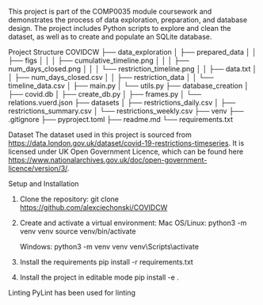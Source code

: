 This project is part of the COMP0035 module coursework and demonstrates the process of data exploration, preparation, and database design.
The project includes Python scripts to explore and clean the dataset, as well as to create and populate an SQLite database.

Project Structure
COVIDCW
├── data_exploration
│   ├── prepared_data
│   │   ├── figs
│   │   │   ├── cumulative_timeline.png
│   │   │   ├── num_days_closed.png
│   │   │   └── restriction_timeline.png
│   │   ├── data.txt
│   │   ├── num_days_closed.csv
│   │   ├── restriction_data
│   │   └── timeline_data.csv
│   ├── main.py
│   └── utils.py
├── database_creation
│   ├── covid.db
│   ├── create_db.py
│   ├── frames.py
│   └── relations.vuerd.json
├── datasets
│   ├── restrictions_daily.csv
│   ├── restrictions_summary.csv
│   └── restrictions_weekly.csv
├── venv
├── .gitignore
├── pyproject.toml
├── readme.md
└── requirements.txt


Dataset
The dataset used in this project is sourced from https://data.london.gov.uk/dataset/covid-19-restrictions-timeseries. It is licensed under UK Open Government Licence, which can be found here https://www.nationalarchives.gov.uk/doc/open-government-licence/version/3/.


Setup and Installation
1. Clone the repository:
    git clone https://github.com/alexciechonski/COVIDCW

2. Create and activate a virtual environment:
    Mac OS/Linux:
    python3 -m venv venv
    source venv/bin/activate

    Windows:
    python3 -m venv venv
    venv\Scripts\activate

3. Install the requirements
    pip install -r requirements.txt
    
4. Install the project in editable mode
    pip install -e .

Linting
PyLint has been used for linting
